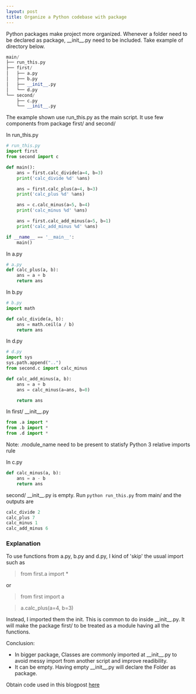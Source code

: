 ```yaml
---
layout: post
title: Organize a Python codebase with package
---
```


Python packages make project more organized. Whenever a folder need to be declared as package, \_\_init\_\_.py need to be included. Take example of directory below.

```python
main/
├── run_this.py
├── first/
│   ├── a.py
│   ├── b.py
│   ├── __init__.py
│   └── d.py
└── second/
    ├── c.py
    └── __init__.py
```
The example shown use run_this.py as the main script. It use few components from package first/ and second/

In run_this.py
~~~python
# run_this.py
import first
from second import c

def main():
    ans = first.calc_divide(a=4, b=3)
    print('calc_divide %d' %ans)

    ans = first.calc_plus(a=4, b=3)
    print('calc_plus %d' %ans)

    ans = c.calc_minus(a=5, b=4)
    print('calc_minus %d' %ans)

    ans = first.calc_add_minus(a=5, b=1)
    print('calc_add_minus %d' %ans)

if __name__ == '__main__':
    main()

~~~

In a.py
```python
# a.py
def calc_plus(a, b):
    ans = a + b
    return ans
```
 
In b.py
```python
# b.py
import math

def calc_divide(a, b):
    ans = math.ceil(a / b)
    return ans
```

In d.py
```python
# d.py
import sys
sys.path.append("..")
from second.c import calc_minus

def calc_add_minus(a, b):
    ans = a + b
    ans = calc_minus(a=ans, b=0)

    return ans
```

In first/ \_\_init\_\_.py
 ```python
from .a import *
from .b import *
from .d import *
 ```
Note: .module_name need to be present to statisfy Python 3 relative imports rule

In c.py
```python
def calc_minus(a, b):
    ans = a - b
    return ans
```

second/ \_\_init\_\_.py is empty. Run ```python run_this.py``` from main/ and the outputs are
```python
calc_divide 2
calc_plus 7
calc_minus 1
calc_add_minus 6
```

### Explanation
To use functions from a.py, b.py and d.py, I kind of 'skip' the usual import such as

> from first.a import *

or

> from first import a

> a.calc_plus(a=4, b=3)

Instead, I imported them the init. This is common to do inside \_\_init\_\_.py. It will make the package first/ to be treated as a module having all the functions.

Conclusion:
- In bigger package, Classes are commonly imported at \_\_init\_\_.py to avoid messy import from another script and improve readibility.
- It can be empty. Having empty \_\_init\_\_.py will declare the Folder as package.

Obtain code used in this blogpost [here](https://github.com/devennn/blog-code/tree/master/package)
